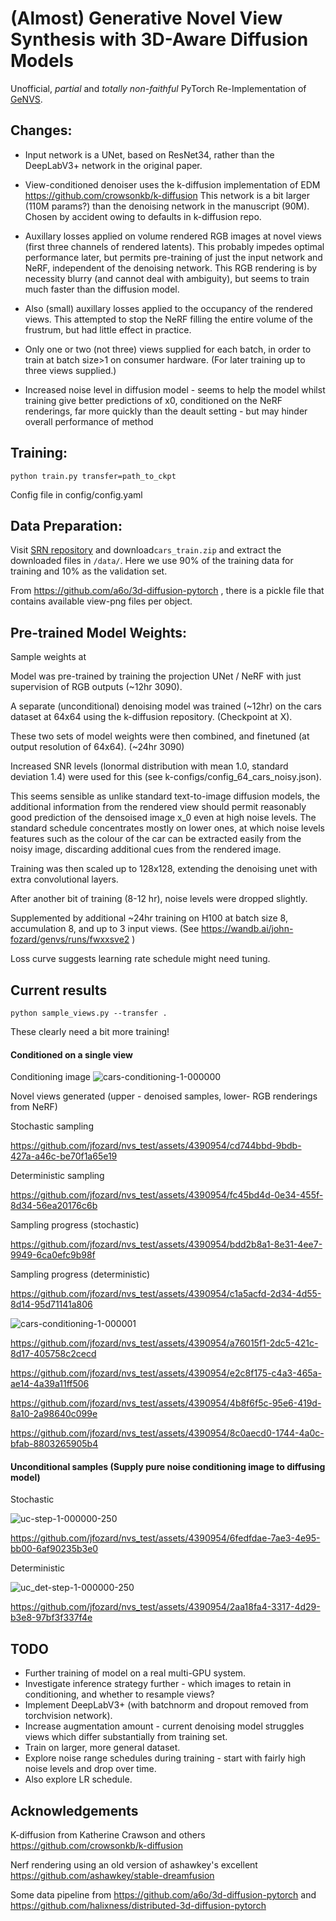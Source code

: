 # (Almost) Generative Novel View Synthesis with 3D-Aware Diffusion Models

Unofficial, *partial* and *totally non-faithful* PyTorch Re-Implementation of [GeNVS](https://github.com/NVlabs/genvs).

## Changes:

- Input network is a UNet, based on ResNet34, rather than the DeepLabV3+ network in the original paper.

- View-conditioned denoiser uses the k-diffusion implementation of EDM https://github.com/crowsonkb/k-diffusion
  This network is a bit larger (110M params?) than the denoising network in the manuscript (90M). Chosen by accident
  owing to defaults in k-diffusion repo.

- Auxillary losses applied on volume rendered RGB images at novel views (first three channels of rendered latents).
  This probably impedes optimal performance later, but permits pre-training of just the input network and NeRF,
  independent of the denoising network. This RGB rendering is by necessity blurry (and cannot deal with ambiguity),
  but seems to train much faster than the diffusion model.

- Also (small) auxillary losses applied to the occupancy of the rendered views. This attempted to stop the NeRF filling
  the entire volume of the frustrum, but had little effect in practice.

- Only one or two (not three) views supplied for each batch, in order to train at batch size>1 on consumer hardware. (For later training up to three views supplied.)

- Increased noise level in diffusion model - seems to help the model whilst training give better predictions of x0, conditioned on the NeRF renderings, far more quickly than the deault setting - but may hinder overall performance of method

## Training:

```
python train.py transfer=path_to_ckpt
```
Config file in config/config.yaml


## Data Preparation:

Visit [SRN repository](https://github.com/vsitzmann/scene-representation-networks) and download`cars_train.zip` and extract the downloaded files in `/data/`. Here we use 90% of the training data for training and 10% as the validation set.

From https://github.com/a6o/3d-diffusion-pytorch , there is a pickle file that contains available view-png files per object. 


## Pre-trained Model Weights:

Sample weights at 

Model was pre-trained by training the projection UNet / NeRF with just supervision of RGB outputs (~12hr 3090).

A separate (unconditional) denoising model was trained (~12hr) on the cars dataset at 64x64 using the k-diffusion
repository. (Checkpoint at X).

These two sets of model weights were then combined, and finetuned (at output resolution of 64x64). (~24hr 3090)

Increased SNR levels (lonormal distribution with mean 1.0, standard deviation 1.4) were used for this (see k-configs/config_64_cars_noisy.json).

This seems sensible as unlike standard text-to-image diffusion models, the additional information
from the rendered view should permit reasonably good prediction of the densoised image x_0 even at high noise levels.
The standard schedule concentrates mostly on lower ones, at which noise levels features such as the colour
of the car can be extracted easily from the noisy image, discarding additional cues from the rendered image.

Training was then scaled up to 128x128, extending the denoising unet with extra convolutional layers.

After another bit of training (8-12 hr), noise levels were dropped slightly.

Supplemented by additional ~24hr training on H100 at batch size 8, accumulation 8, and up to 3 input views.
(See https://wandb.ai/john-fozard/genvs/runs/fwxxsve2 )

Loss curve suggests learning rate schedule might need tuning.



## Current results

```
python sample_views.py --transfer .
```

These clearly need a bit more training!

#### Conditioned on a single view

Conditioning image
![cars-conditioning-1-000000](https://github.com/jfozard/nvs_test/assets/4390954/0574042b-e372-4743-9433-d0cf209cd5a7)

Novel views generated (upper - denoised samples, lower- RGB renderings from NeRF)


Stochastic sampling

https://github.com/jfozard/nvs_test/assets/4390954/cd744bbd-9bdb-427a-a46c-be70f1a65e19

Deterministic sampling

https://github.com/jfozard/nvs_test/assets/4390954/fc45bd4d-0e34-455f-8d34-56ea20176c6b

Sampling progress (stochastic)

https://github.com/jfozard/nvs_test/assets/4390954/bdd2b8a1-8e31-4ee7-9949-6ca0efc9b98f

Sampling progress (deterministic)

https://github.com/jfozard/nvs_test/assets/4390954/c1a5acfd-2d34-4d55-8d14-95d71141a806




![cars-conditioning-1-000001](https://github.com/jfozard/nvs_test/assets/4390954/6882b749-dd47-486e-9377-8bb4c19da051)



https://github.com/jfozard/nvs_test/assets/4390954/a76015f1-2dc5-421c-8d17-405758c2cecd

https://github.com/jfozard/nvs_test/assets/4390954/e2c8f175-c4a3-465a-ae14-4a39a11ff506




https://github.com/jfozard/nvs_test/assets/4390954/4b8f6f5c-95e6-419d-8a10-2a98640c099e

https://github.com/jfozard/nvs_test/assets/4390954/8c0aecd0-1744-4a0c-bfab-8803265905b4





#### Unconditional samples (Supply pure noise conditioning image to diffusing model)

Stochastic

![uc-step-1-000000-250](https://github.com/jfozard/nvs_test/assets/4390954/590c4fd7-9b47-4390-bdfb-ef50446639e0)

https://github.com/jfozard/nvs_test/assets/4390954/6fedfdae-7ae3-4e95-bb00-6af90235b3e0

Deterministic

![uc_det-step-1-000000-250](https://github.com/jfozard/nvs_test/assets/4390954/6771b11d-23ff-48f4-8928-993900186c5e)

https://github.com/jfozard/nvs_test/assets/4390954/2aa18fa4-3317-4d29-b3e8-97bf3f337f4e



## TODO

- Further training of model on a real multi-GPU system.
- Investigate inference strategy further - which images to retain in conditioning, and whether to resample views?
- Implement DeepLabV3+ (with batchnorm and dropout removed from torchvision network).
- Increase augmentation amount - current denoising model struggles views which differ substantially from training set.
- Train on larger, more general dataset.
- Explore noise range schedules during training - start with fairly high noise levels and drop over time.
- Also explore LR schedule.






## Acknowledgements

K-diffusion from Katherine Crawson and others https://github.com/crowsonkb/k-diffusion

Nerf rendering using an old version of ashawkey's excellent https://github.com/ashawkey/stable-dreamfusion

Some data pipeline from https://github.com/a6o/3d-diffusion-pytorch and https://github.com/halixness/distributed-3d-diffusion-pytorch
